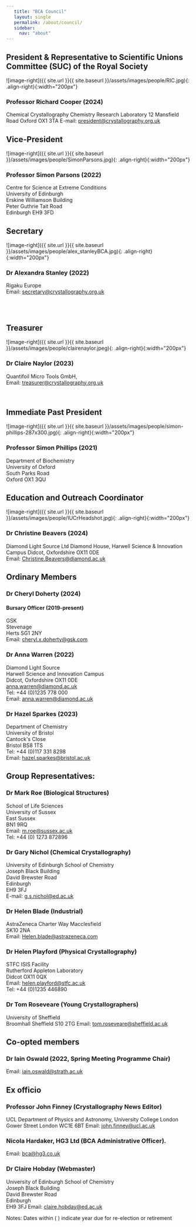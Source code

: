 ```yaml
---
   title: "BCA Council"
   layout: single
   permalink: /about/council/
   sidebar:
     nav: "about"
---
```


## President & Representative to Scientific Unions Committee (SUC) of the Royal Society
![image-right]({{ site.url }}{{ site.baseurl }}/assets/images/people/RIC.jpg){: .align-right}{:width="200px"}
### Professor Richard Cooper (2024)  
Chemical Crystallography
Chemistry Research Laboratory
12 Mansfield Road
Oxford OX1 3TA
E-mail: president@crystallography.org.uk

 
## Vice-President
![image-right]({{ site.url }}{{ site.baseurl }}/assets/images/people/SimonParsons.jpg){: .align-right}{:width="200px"}
### Professor Simon Parsons (2022)  
Centre for Science at Extreme Conditions  
University of Edinburgh  
Erskine Williamson Building  
Peter Guthrie Tait Road  
Edinburgh EH9 3FD

## Secretary
![image-right]({{ site.url }}{{ site.baseurl }}/assets/images/people/alex_stanleyBCA.jpg){: .align-right}{:width="200px"}
### Dr Alexandra Stanley (2022)  
Rigaku Europe  
Email: secretary@crystallography.org.uk 

<br>

<br>
  

## Treasurer
![image-right]({{ site.url }}{{ site.baseurl }}/assets/images/people/clairenaylor.jpeg){: .align-right}{:width="200px"}
### Dr Claire Naylor (2023)
Quantifoil Micro Tools GmbH,  
Email: treasurer@crystallography.org.uk


<br>


## Immediate Past President
![image-right]({{ site.url }}{{ site.baseurl }}/assets/images/people/simon-phillips-287x300.jpg){: .align-right}{:width="200px"}
### Professor Simon Phillips (2021)  
Department of Biochemistry  
University of Oxford  
South Parks Road  
Oxford OX1 3QU  


## Education and Outreach Coordinator
![image-right]({{ site.url }}{{ site.baseurl }}/assets/images/people/IUCrHeadshot.jpg){: .align-right}{:width="200px"}
### Dr Christine Beavers (2024)  
Diamond Light Source Ltd
Diamond House, Harwell Science & Innovation Campus
Didcot, Oxfordshire
OX11 0DE   
Email: Christine.Beavers@diamond.ac.uk


## Ordinary Members

### Dr Cheryl Doherty (2024) 
#### Bursary Officer (2019-present)
GSK  
Stevenage  
Herts SG1 2NY  
Email: cheryl.x.doherty@gsk.com

### Dr Anna Warren (2022)
Diamond Light Source  
Harwell Science and Innovation Campus  
Didcot, Oxfordshire OX11 0DE  
anna.warren@diamond.ac.uk  
Tel: +44 (0)1235 778 000  
Email: anna.warren@diamond.ac.uk
 
### Dr Hazel Sparkes (2023)
Department of Chemistry  
University of Bristol  
Cantock's Close  
Bristol BS8 1TS  
Tel: +44 (0)117 331 8298  
Email: hazel.sparkes@bristol.ac.uk
 
## Group Representatives:
### Dr Mark Roe (Biological Structures)
School of Life Sciences  
University of Sussex  
East Sussex  
BN1 9RQ  
Email: m.roe@sussex.ac.uk    
Tel: +44 (0) 1273 872896

 
### Dr Gary Nichol (Chemical Crystallography)
University of Edinburgh School of Chemistry  
Joseph Black Building  
David Brewster Road  
Edinburgh  
EH9 3FJ  
E-mail: g.s.nichol@ed.ac.uk

 
### Dr Helen Blade (Industrial)
AstraZeneca 
Charter Way 
Macclesfield  
SK10 2NA  
Email: Helen.blade@astrazeneca.com

 
### Dr Helen Playford (Physical Crystallography)
STFC ISIS Facility  
Rutherford Appleton Laboratory  
Didcot OX11 0QX  
Email: helen.playford@stfc.ac.uk  
Tel: +44 (0)1235 446890
 
### Dr Tom Roseveare (Young Crystallographers)
University of Sheffield  
Broomhall
Sheffield
S10 2TG
Email: tom.roseveare@sheffield.ac.uk

 

## Co-opted members
### Dr Iain Oswald (2022, Spring Meeting Programme Chair)
Email: iain.oswald@strath.ac.uk



 
## Ex officio
### Professor John Finney (Crystallography News Editor)
UCL 
Department of Physics and Astronomy, 
University College London 
Gower Street 
London 
WC1E 6BT
Email: john.finney@ucl.ac.uk

### Nicola Hardaker, HG3 Ltd (BCA Administrative Officer).
Email: bca@hg3.co.uk

### Dr Claire Hobday (Webmaster)
University of Edinburgh School of Chemistry  
Joseph Black Building  
David Brewster Road  
Edinburgh  
EH9 3FJ 
Email: claire.hobday@ed.ac.uk



Notes: Dates within ( ) indicate year due for re-election or retirement


